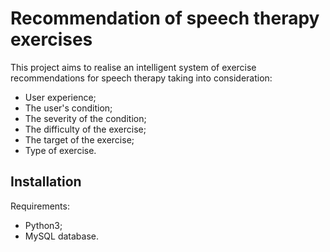 # Recommendation of speech therapy exercises

This project aims to realise an intelligent system of exercise recommendations for speech therapy taking into consideration:

- User experience;
- The user's condition;
- The severity of the condition;
- The difficulty of the exercise;
- The target of the exercise;
- Type of exercise.

## Installation

Requirements:

- Python3;
- MySQL database.
